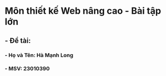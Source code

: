 # Môn thiết kế Web nâng cao - Bài tập lớn
## - Đề tài:
### - Họ và Tên: Hà Mạnh Long
### - MSV: 23010390
